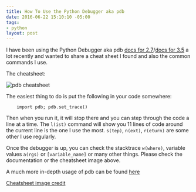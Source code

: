 ```yaml
---
title: How To Use the Python Debugger aka pdb
date: 2016-06-22 15:10:10 -05:00
tags:
- python
layout: post
---
```


I have been using the Python Debugger aka pdb [docs for 2.7](https://docs.python.org/2/library/pdb.html)/[docs for 3.5](https://docs.python.org/3.5/library/pdb.html) a lot recently and wanted to share a cheat sheet I found and also the common commands I use.

The cheatsheet:

![pdb cheatsheet]({{site.url}}/images/pdb_cheatsheet.png)

The easiest thing to do is put the following in your code somewhere:

        import pdb; pdb.set_trace()

Then when you run it, it will stop there and you can step through the code a line at a time.  The `l(ist)` command will show you 11 lines of code around the current line is the one I use the most.  `s(tep)`, `n(ext)`, `r(eturn)` are some other I use regularly.

Once the debugger is up, you can check the stacktrace `w(where)`, variable values `a(rgs)` or `[variable_name]` or many other things.  Please check the documentation or the cheatsheet image above.

A much more in-depth usage of pdb can be found [here](https://pymotw.com/2/pdb/)

[Cheatsheet image credit](https://raw.githubusercontent.com/nblock/pdb-cheatsheet/master/pdb-cheatsheet.png)
